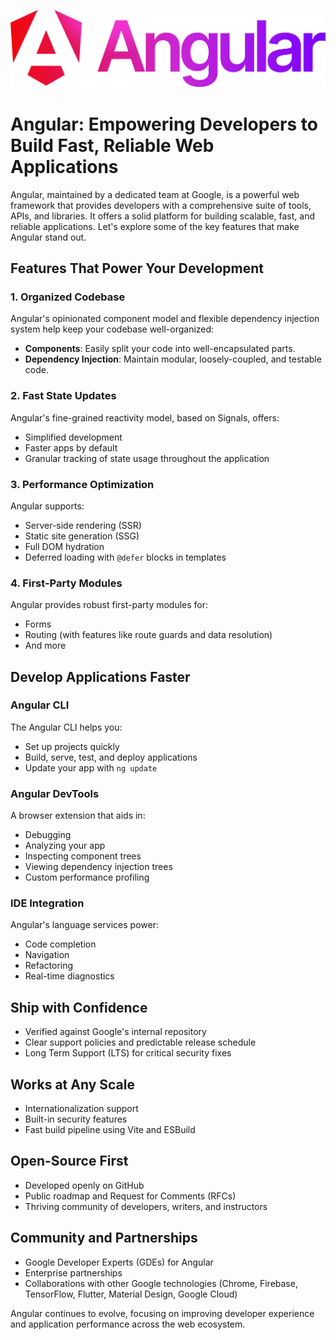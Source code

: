 ![angular](https://raw.githubusercontent.com/phamgiagia/blogx/main/images/angular.svg)
# Angular: Empowering Developers to Build Fast, Reliable Web Applications

Angular, maintained by a dedicated team at Google, is a powerful web framework that provides developers with a comprehensive suite of tools, APIs, and libraries. It offers a solid platform for building scalable, fast, and reliable applications. Let's explore some of the key features that make Angular stand out.

## Features That Power Your Development

### 1. Organized Codebase

Angular's opinionated component model and flexible dependency injection system help keep your codebase well-organized:

- **Components**: Easily split your code into well-encapsulated parts.
- **Dependency Injection**: Maintain modular, loosely-coupled, and testable code.

### 2. Fast State Updates

Angular's fine-grained reactivity model, based on Signals, offers:

- Simplified development
- Faster apps by default
- Granular tracking of state usage throughout the application

### 3. Performance Optimization

Angular supports:

- Server-side rendering (SSR)
- Static site generation (SSG)
- Full DOM hydration
- Deferred loading with `@defer` blocks in templates

### 4. First-Party Modules

Angular provides robust first-party modules for:

- Forms
- Routing (with features like route guards and data resolution)
- And more

## Develop Applications Faster

### Angular CLI

The Angular CLI helps you:

- Set up projects quickly
- Build, serve, test, and deploy applications
- Update your app with `ng update`

### Angular DevTools

A browser extension that aids in:

- Debugging
- Analyzing your app
- Inspecting component trees
- Viewing dependency injection trees
- Custom performance profiling

### IDE Integration

Angular's language services power:

- Code completion
- Navigation
- Refactoring
- Real-time diagnostics

## Ship with Confidence

- Verified against Google's internal repository
- Clear support policies and predictable release schedule
- Long Term Support (LTS) for critical security fixes

## Works at Any Scale

- Internationalization support
- Built-in security features
- Fast build pipeline using Vite and ESBuild

## Open-Source First

- Developed openly on GitHub
- Public roadmap and Request for Comments (RFCs)
- Thriving community of developers, writers, and instructors

## Community and Partnerships

- Google Developer Experts (GDEs) for Angular
- Enterprise partnerships
- Collaborations with other Google technologies (Chrome, Firebase, TensorFlow, Flutter, Material Design, Google Cloud)

Angular continues to evolve, focusing on improving developer experience and application performance across the web ecosystem.
